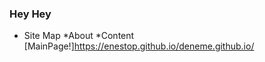 ### **Hey Hey**
* Site Map
  *About
  *Content
[MainPage!]<https://enestop.github.io/deneme.github.io/>
